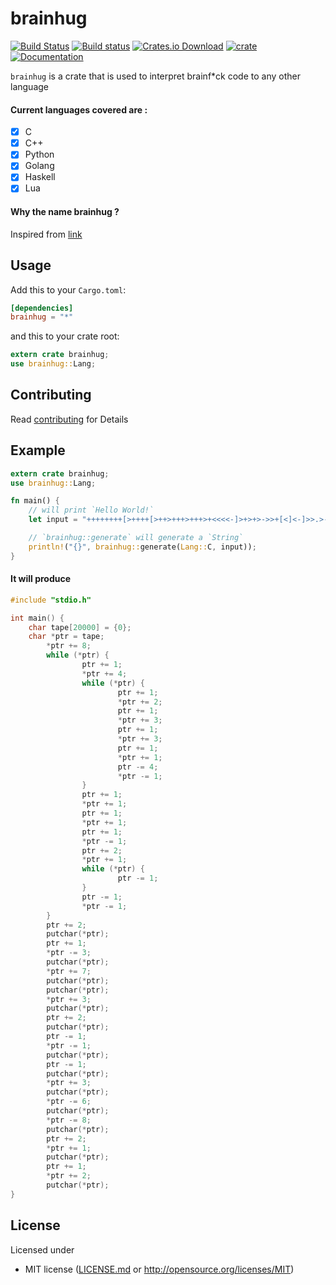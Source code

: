 # brainhug

[![Build Status](https://travis-ci.com/sn99/brainhug.svg?branch=master)](https://travis-ci.com/sn99/brainhug)
[![Build status](https://ci.appveyor.com/api/projects/status/23dcr0k5u244qd3e?svg=true)](https://ci.appveyor.com/project/sn99/brainhug)
[![Crates.io Download](https://img.shields.io/crates/d/brainhug.svg)](https://crates.io/crates/brainhug)
[![crate](https://img.shields.io/crates/v/brainhug.svg)](https://crates.io/crates/brainhug)
[![Documentation](https://docs.rs/brainhug/badge.svg)](https://docs.rs/brainhug) 

`brainhug` is a crate that is used to interpret brainf*ck code to any other language

#### Current languages covered are :
- [x] C
- [x] C++
- [x] Python
- [x] Golang
- [x] Haskell
- [x] Lua

#### Why the name brainhug ?
Inspired from [link](https://lists.freedesktop.org/archives/dri-devel/2018-November/198581.html)

## Usage

Add this to your `Cargo.toml`:

```toml
[dependencies]
brainhug = "*"
```

and this to your crate root:

```rust
extern crate brainhug;
use brainhug::Lang;
```

## Contributing
Read [contributing](CONTRIBUTING.md) for Details

## Example

```rust
extern crate brainhug;
use brainhug::Lang;

fn main() {
    // will print `Hello World!`
    let input = "++++++++[>++++[>++>+++>+++>+<<<<-]>+>+>->>+[<]<-]>>.>---.+++++++..+++.>>.<-.<.+++.------.--------.>>+.>++.";

    // `brainhug::generate` will generate a `String`
    println!("{}", brainhug::generate(Lang::C, input));
}
```

#### It will produce

```c
#include "stdio.h"

int main() {
    char tape[20000] = {0};
    char *ptr = tape;
        *ptr += 8;
        while (*ptr) {
                ptr += 1;
                *ptr += 4;
                while (*ptr) {
                        ptr += 1;
                        *ptr += 2;
                        ptr += 1;
                        *ptr += 3;
                        ptr += 1;
                        *ptr += 3;
                        ptr += 1;
                        *ptr += 1;
                        ptr -= 4;
                        *ptr -= 1;
                }
                ptr += 1;
                *ptr += 1;
                ptr += 1;
                *ptr += 1;
                ptr += 1;
                *ptr -= 1;
                ptr += 2;
                *ptr += 1;
                while (*ptr) {
                        ptr -= 1;
                }
                ptr -= 1;
                *ptr -= 1;
        }
        ptr += 2;
        putchar(*ptr);
        ptr += 1;
        *ptr -= 3;
        putchar(*ptr);
        *ptr += 7;
        putchar(*ptr);
        putchar(*ptr);
        *ptr += 3;
        putchar(*ptr);
        ptr += 2;
        putchar(*ptr);
        ptr -= 1;
        *ptr -= 1;
        putchar(*ptr);
        ptr -= 1;
        putchar(*ptr);
        *ptr += 3;
        putchar(*ptr);
        *ptr -= 6;
        putchar(*ptr);
        *ptr -= 8;
        putchar(*ptr);
        ptr += 2;
        *ptr += 1;
        putchar(*ptr);
        ptr += 1;
        *ptr += 2;
        putchar(*ptr);
}
```

## License

Licensed under

 * MIT license ([LICENSE.md](LICENSE.md) or http://opensource.org/licenses/MIT)
